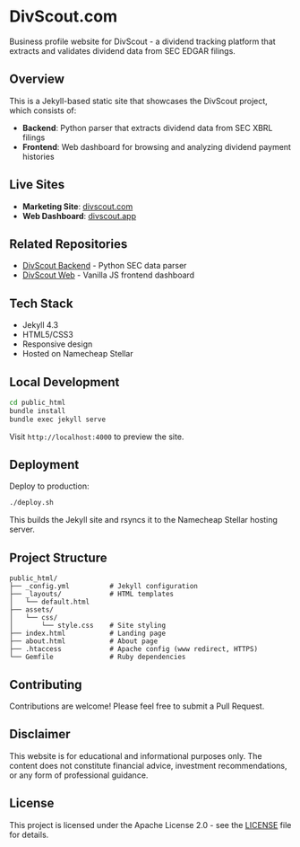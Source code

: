 # DivScout.com

Business profile website for DivScout - a dividend tracking platform that extracts and validates dividend data from SEC EDGAR filings.

## Overview

This is a Jekyll-based static site that showcases the DivScout project, which consists of:
- **Backend**: Python parser that extracts dividend data from SEC XBRL filings
- **Frontend**: Web dashboard for browsing and analyzing dividend payment histories

## Live Sites

- **Marketing Site**: [divscout.com](https://divscout.com)
- **Web Dashboard**: [divscout.app](https://divscout.app)

## Related Repositories

- [DivScout Backend](https://github.com/chonito7919/DivScout) - Python SEC data parser
- [DivScout Web](https://github.com/chonito7919/divscout-web) - Vanilla JS frontend dashboard

## Tech Stack

- Jekyll 4.3
- HTML5/CSS3
- Responsive design
- Hosted on Namecheap Stellar

## Local Development

```bash
cd public_html
bundle install
bundle exec jekyll serve
```

Visit `http://localhost:4000` to preview the site.

## Deployment

Deploy to production:

```bash
./deploy.sh
```

This builds the Jekyll site and rsyncs it to the Namecheap Stellar hosting server.

## Project Structure

```
public_html/
├── _config.yml          # Jekyll configuration
├── _layouts/            # HTML templates
│   └── default.html
├── assets/
│   └── css/
│       └── style.css    # Site styling
├── index.html           # Landing page
├── about.html           # About page
├── .htaccess            # Apache config (www redirect, HTTPS)
└── Gemfile              # Ruby dependencies
```

## Contributing

Contributions are welcome! Please feel free to submit a Pull Request.

## Disclaimer

This website is for educational and informational purposes only. The content does not constitute financial advice, investment recommendations, or any form of professional guidance.

## License

This project is licensed under the Apache License 2.0 - see the [LICENSE](LICENSE) file for details.
